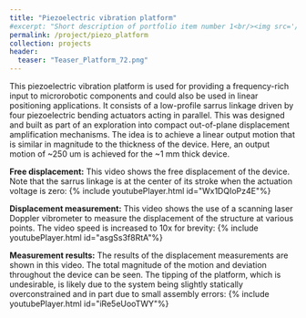 ```yaml
---
title: "Piezoelectric vibration platform"
#excerpt: "Short description of portfolio item number 1<br/><img src='/images/Laser_scanner.png'>"
permalink: /project/piezo_platform
collection: projects
header:
  teaser: "Teaser_Platform_72.png"
---
```


This piezoelectric vibration platform is used for providing a frequency-rich input to microrobotic components and could also be used in linear positioning applications. It consists of a low-profile sarrus linkage driven by four piezoelectric bending actuators acting in parallel. This was designed and built as part of an exploration into compact out-of-plane displacement amplification mechanisms. The idea is to achieve a linear output motion that is similar in magnitude to the thickness of the device. Here, an output motion of ~250 um is achieved for the ~1 mm thick device.

**Free displacement:** This video shows the free displacement of the device. Note that the sarrus linkage is at the center of its stroke when the actuation voltage is zero:
{% include youtubePlayer.html id="Wx1DQIoPz4E"%}

**Displacement measurement:** This video shows the use of a scanning laser Doppler vibrometer to measure the displacement of the structure at various points. The video speed is increased to 10x for brevity:
{% include youtubePlayer.html id="asgSs3f8RtA"%}

**Measurement results:** The results of the displacement measurements are shown in this video. The total magnitude of the motion and deviation throughout the device can be seen. The tipping of the platform, which is undesirable, is likely due to the system being slightly statically overconstrained and in part due to small assembly errors:
{% include youtubePlayer.html id="iRe5eUooTWY"%}
